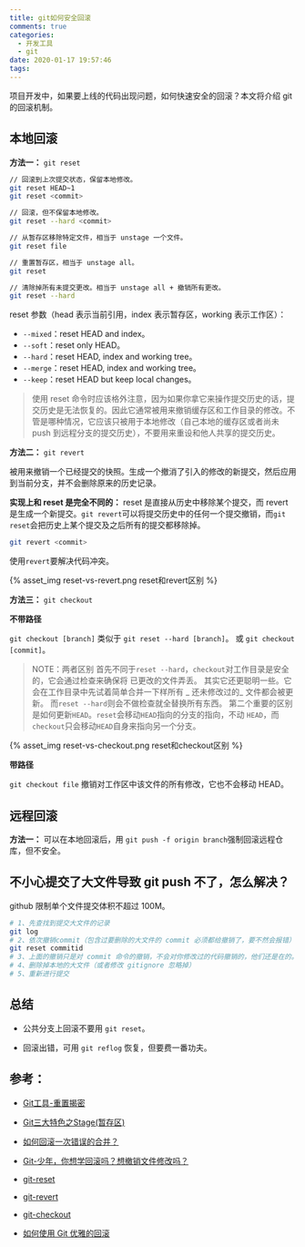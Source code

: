 ```yaml
---
title: git如何安全回滚
comments: true
categories:
  - 开发工具
  - git
date: 2020-01-17 19:57:46
tags:
---
```



项目开发中，如果要上线的代码出现问题，如何快速安全的回滚？本文将介绍 git 的回滚机制。

<!--more-->

## 本地回滚

**方法一：** `git reset`

```bash
// 回滚到上次提交状态，保留本地修改。
git reset HEAD~1
git reset <commit>

// 回滚，但不保留本地修改。
git reset --hard <commit>

// 从暂存区移除特定文件，相当于 unstage 一个文件。
git reset file

// 重置暂存区，相当于 unstage all。
git reset

// 清除掉所有未提交更改。相当于 unstage all + 撤销所有更改。
git reset --hard
```

reset 参数（head 表示当前引用，index 表示暂存区，working 表示工作区）：
* `--mixed`：reset HEAD and index。
* `--soft`：reset only HEAD。
* `--hard`：reset HEAD, index and working tree。
* `--merge`：reset HEAD, index and working tree。
* `--keep`：reset HEAD but keep local changes。

> 使用 reset 命令时应该格外注意，因为如果你拿它来操作提交历史的话，提交历史是无法恢复的。因此它通常被用来撤销缓存区和工作目录的修改。不管是哪种情况，它应该只被用于本地修改（自己本地的缓存区或者尚未 push 到远程分支的提交历史），不要用来重设和他人共享的提交历史。

**方法二：** `git revert`

被用来撤销一个已经提交的快照。生成一个撤消了引入的修改的新提交，然后应用到当前分支，并不会删除原来的历史记录。

**实现上和 reset 是完全不同的：** reset 是直接从历史中移除某个提交，而 revert 是生成一个新提交。`git revert`可以将提交历史中的任何一个提交撤销，而`git reset`会把历史上某个提交及之后所有的提交都移除掉。

```bash
git revert <commit>
```

使用`revert`要解决代码冲突。

{% asset_img reset-vs-revert.png reset和revert区别 %}

**方法三：** `git checkout`

**不带路径**

`git checkout [branch]` 类似于 `git reset --hard [branch]`。
或 `git checkout [commit]`。

> NOTE：两者区别
首先不同于`reset --hard`，`checkout`对工作目录是安全的，它会通过检查来确保将   已更改的文件弄丢。 其实它还更聪明一些。它会在工作目录中先试着简单合并一下样所有 _   还未修改过的_ 文件都会被更新。 而`reset --hard`则会不做检查就全替换所有东西。
第二个重要的区别是如何更新`HEAD`。`reset`会移动`HEAD`指向的分支的指向，不动    `HEAD`，而`checkout`只会移动`HEAD`自身来指向另一个分支。

{% asset_img reset-vs-checkout.png reset和checkout区别 %}

**带路径**

`git checkout file` 撤销对工作区中该文件的所有修改，它也不会移动 HEAD。

## 远程回滚

**方法一：** 可以在本地回滚后，用 `git push -f origin branch`强制回滚远程仓库，但不安全。

## 不小心提交了大文件导致 git push 不了，怎么解决？

github 限制单个文件提交体积不超过 100M。

```bash
# 1、先查找到提交大文件的记录
git log
# 2、依次撤销commit（包含过要删除的大文件的 commit 必须都给撤销了，要不然会报错）
git reset commitid
# 3、上面的撤销只是对 commit 命令的撤销，不会对你修改过的代码撤销的，他们还是在的。
# 4、删除掉本地的大文件（或者修改 gitignore 忽略掉）
# 5、重新进行提交
```


## 总结

* 公共分支上回滚不要用 `git reset`。

* 回滚出错，可用 `git reflog` 恢复，但要费一番功夫。

## 参考：

* [Git工具-重置揭密](https://git-scm.com/book/zh/v2/Git-%E5%B7%A5%E5%85%B7-%E9%87%8D%E7%BD%AE%E6%8F%AD%E5%AF%86)

* [Git三大特色之Stage(暂存区)](https://blog.csdn.net/qq_32452623/article/details/78417609)

* [如何回滚一次错误的合并？](https://zhuanlan.zhihu.com/p/40220954)

* [Git-少年，你想学回滚吗？想撤销文件修改吗？](https://juejin.im/post/5b3f05175188251aaa2d0e88)

* [git-reset](https://git-scm.com/docs/git-reset)

* [git-revert](https://git-scm.com/docs/git-revert)

* [git-checkout](https://git-scm.com/docs/git-checkout)

* [如何使用 Git 优雅的回滚](https://juejin.im/post/6854573212341616653?utm_source=gold_browser_extension)